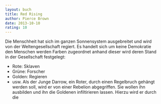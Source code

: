 ```yaml
---
layout: buch
title: Red Rising
author: Pierce Brown
date: 2013-10-10
rating: 10
---
```

Die Menschheit hat sich im ganzen Sonnensystem ausgebreitet und wird von der Weltengesellschaft regiert. Es handelt sich um keine Demokratie den Menschen werden Farben zugeordnet anhand dieser wird deren Stand in der Gesellschaft festgelegt: 
- Rote: Sklaven
- Grüne: Forscher
- Golden: Regieren
- usw.
Als der Junge Darrow, ein Roter, durch einen Regelbruch gehängt werden soll, wird er von einer Rebelion abgegriffen. Sie wollen ihn ausbilden und ihn die Goldenen infiltirieren lassen. Hierzu wird er durch die   
